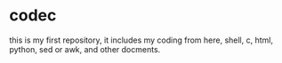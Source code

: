 # codec
this is my first repository, it includes my coding from here, shell, c, html, python, sed or awk, and other docments.
